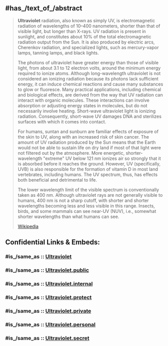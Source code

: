 ﻿---
has_id_wikidata: Q11391
---

## #has_/text_of_/abstract 

> **Ultraviolet** radiation, also known as simply UV, is electromagnetic radiation of wavelengths of 10–400 nanometers, shorter than that of visible light, but longer than X-rays. UV radiation is present in sunlight, and constitutes about 10% of the total electromagnetic radiation output from the Sun. It is also produced by electric arcs, Cherenkov radiation, and specialized lights, such as mercury-vapor lamps, tanning lamps, and black lights.
>
> The photons of ultraviolet have greater energy than those of visible light, from about 3.1 to 12 electron volts, around the minimum energy required to ionize atoms.  Although long-wavelength ultraviolet is not considered an ionizing radiation because its photons lack sufficient energy, it can induce chemical reactions and cause many substances to glow or fluoresce. Many practical applications, including chemical and biological effects, are derived from the way that UV radiation can interact with organic molecules. These interactions can involve absorption or adjusting energy states in molecules, but do not necessarily involve heating.   Short-wave ultraviolet light is ionizing radiation. Consequently, short-wave UV damages DNA and sterilizes surfaces with which it comes into contact.
>
> For humans, suntan and sunburn are familiar effects of exposure of the skin to UV, along with an increased risk of skin cancer. The amount of UV radiation produced by the Sun means that the Earth would not be able to sustain life on dry land if most of that light were not filtered out by the atmosphere. More energetic, shorter-wavelength "extreme" UV below 121 nm ionizes air so strongly that it is absorbed before it reaches the ground. However, UV (specifically, UVB) is also responsible for the formation of vitamin D in most land vertebrates, including humans. The UV spectrum, thus, has effects both beneficial and detrimental to life.
>
> The lower wavelength limit of the visible spectrum is conventionally taken as 400 nm.  Although ultraviolet rays are not generally visible to humans, 400 nm is not a sharp cutoff, with shorter and shorter wavelengths becoming less and less visible in this range.  Insects, birds, and some mammals can see near-UV (NUV), i.e., somewhat shorter wavelengths than what humans can see.
>
> [Wikipedia](https://en.wikipedia.org/wiki/Ultraviolet)


## Confidential Links & Embeds: 

### #is_/same_as :: [Ultraviolet](/_Standards/Science/Physics/Electricity/Electromagnetic_Radiation/Light/Ultraviolet.md) 

### #is_/same_as :: [Ultraviolet.public](/_public/Science/Physics/Electricity/Electromagnetic_Radiation/Light/Ultraviolet.public.md) 

### #is_/same_as :: [Ultraviolet.internal](/_internal/Science/Physics/Electricity/Electromagnetic_Radiation/Light/Ultraviolet.internal.md) 

### #is_/same_as :: [Ultraviolet.protect](/_protect/Science/Physics/Electricity/Electromagnetic_Radiation/Light/Ultraviolet.protect.md) 

### #is_/same_as :: [Ultraviolet.private](/_private/Science/Physics/Electricity/Electromagnetic_Radiation/Light/Ultraviolet.private.md) 

### #is_/same_as :: [Ultraviolet.personal](/_personal/Science/Physics/Electricity/Electromagnetic_Radiation/Light/Ultraviolet.personal.md) 

### #is_/same_as :: [Ultraviolet.secret](/_secret/Science/Physics/Electricity/Electromagnetic_Radiation/Light/Ultraviolet.secret.md)

